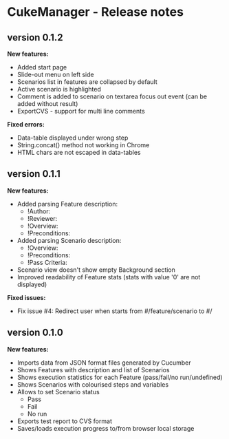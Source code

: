 # CukeManager - Release notes

## version 0.1.2

**New features:**

- Added start page
- Slide-out menu on left side
- Scenarios list in features are collapsed by default
- Active scenario is highlighted
- Comment is added to scenario on textarea focus out event (can be added without result)
- ExportCVS - support for multi line comments


**Fixed errors:**

- Data-table displayed under wrong step
- String.concat() method not working in Chrome
- HTML chars are not escaped in data-tables


## version 0.1.1

**New features:**

- Added parsing Feature description:
	- !Author:
	- !Reviewer:
	- !Overview:
	- !Preconditions:
- Added parsing Scenario description:
	- !Overview:
	- !Preconditions:
	- !Pass Criteria:
- Scenario view doesn't show empty Background section
- Improved readability of Feature stats (stats with value '0' are not displayed)

**Fixed issues:**

- Fix issue #4: Redirect user when starts from #/feature/scenario to #/

## version 0.1.0

**New features:**

- Imports data from JSON format files generated by Cucumber
- Shows Features with description and list of Scenarios
- Shows execution statistics for each Feature (pass/fail/no run/undefined)
- Shows Scenarios with colourised steps and variables
- Allows to set Scenario status
    - Pass
    - Fail
    - No run
- Exports test report to CVS format
- Saves/loads execution progress to/from browser local storage